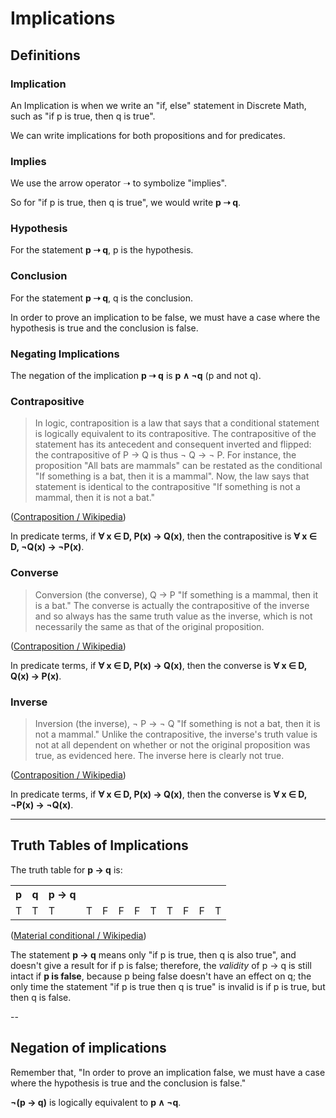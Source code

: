 # Implications

## Definitions

### Implication

An Implication is when we write an "if, else" statement in Discrete Math, such as
"if p is true, then q is true".

We can write implications for both propositions and for predicates.

### Implies

We use the arrow operator ➝ to symbolize "implies". 

So for "if p is true, then q is true", we would write **p ➝ q**.

### Hypothesis

For the statement **p ➝ q**, p is the hypothesis.

### Conclusion

For the statement **p ➝ q**, q is the conclusion.

In order to prove an implication to be false, we must have a case where
the hypothesis is true and the conclusion is false.

### Negating Implications

The negation of the implication **p ➝ q** is **p ∧ ¬q** (p and not q).

### Contrapositive

> In logic, contraposition is a law that says that a conditional statement is logically equivalent to its contrapositive. 
The contrapositive of the statement has its antecedent and consequent inverted and flipped: 
the contrapositive of P → Q is thus ¬ Q → ¬ P. For instance, the proposition "All bats are mammals" can be restated as the conditional "If something is a bat, then it is a mammal". Now, the law says that statement is identical to the contrapositive "If something is not a mammal, then it is not a bat."

([Contraposition / Wikipedia](https://en.wikipedia.org/wiki/Contraposition))

In predicate terms, if **∀ x ∈ D, P(x) → Q(x)**, then the contrapositive is **∀ x ∈ D, ¬Q(x) → ¬P(x)**.

### Converse

> Conversion (the converse), Q → P 
    "If something is a mammal, then it is a bat." 
    The converse is actually the contrapositive of the inverse and so always has the same truth value as the inverse, 
    which is not necessarily the same as that of the original proposition.

([Contraposition / Wikipedia](https://en.wikipedia.org/wiki/Contraposition))

In predicate terms, if **∀ x ∈ D, P(x) → Q(x)**, then the converse is **∀ x ∈ D, Q(x) → P(x)**.

### Inverse

> Inversion (the inverse), ¬ P → ¬ Q
    "If something is not a bat, then it is not a mammal." 
    Unlike the contrapositive, the inverse's truth value is not at all dependent on whether or not the original proposition was true, as evidenced here. 
    The inverse here is clearly not true.

([Contraposition / Wikipedia](https://en.wikipedia.org/wiki/Contraposition))

In predicate terms, if **∀ x ∈ D, P(x) → Q(x)**, then the converse is **∀ x ∈ D, ¬P(x) → ¬Q(x)**.

---

## Truth Tables of Implications

The truth table for **p → q** is:

<table>
<tr>
<th>p</th><th>q</th><th>p → q</th>
</tr>
<tr>
<td>T</td><td>T</td><td>T</td>
<td>T</td><td>F</td><td>F</td>
<td>F</td><td>T</td><td>T</td>
<td>F</td><td>F</td><td>T</td>
</tr>
</table>

([Material conditional / Wikipedia](https://en.wikipedia.org/wiki/Material_conditional#Truth_table))

The statement **p → q** means only "if p is true, then q is also true", and doesn't give a result for if p is false; therefore, the *validity* of p → q is still intact if **p is false**, because p being false doesn't have an effect on q; the only time the statement "if p is true then q is true" is invalid is if p is true, but then q is false.

--

## Negation of implications

Remember that, "In order to prove an implication false, we must have a case where the hypothesis is true and the conclusion is false."

**¬(p → q)** is logically equivalent to **p ∧ ¬q**.


